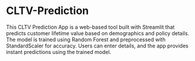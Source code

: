 # CLTV-Prediction
This CLTV Prediction App is a web-based tool built with Streamlit that predicts customer lifetime value based on demographics and policy details. The model is trained using Random Forest and preprocessed with StandardScaler for accuracy. Users can enter details, and the app provides instant predictions using the trained model.
